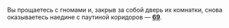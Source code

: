 Вы прощаетесь с гномами и, закрыв за собой дверь их комнатки, снова оказываетесь наедине с паутиной коридоров — [**69**](#n_69).

